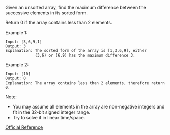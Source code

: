 Given an unsorted array, find the maximum difference between the successive elements in its sorted form.

Return 0 if the array contains less than 2 elements.

Example 1:
```
Input: [3,6,9,1]
Output: 3
Explanation: The sorted form of the array is [1,3,6,9], either
             (3,6) or (6,9) has the maximum difference 3.
```
Example 2:
```
Input: [10]
Output: 0
Explanation: The array contains less than 2 elements, therefore return 0.
```
Note:

* You may assume all elements in the array are non-negative integers and fit in the 32-bit signed integer range.
* Try to solve it in linear time/space.

[Official Reference](https://leetcode.com/problems/maximum-gap/solution/)
